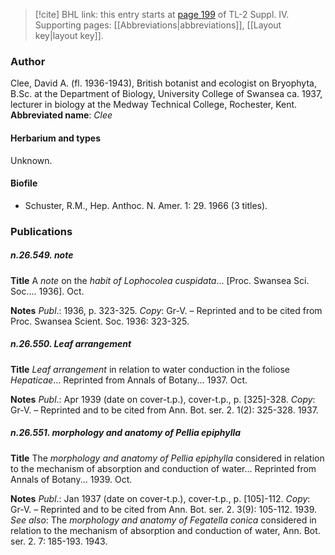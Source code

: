 > [!cite] BHL link: this entry starts at [page 199](https://www.biodiversitylibrary.org/page/33265876) of TL-2 Suppl. IV.
> Supporting pages: [[Abbreviations|abbreviations]], [[Layout key|layout key]].

### Author

Clee, David A. (fl. 1936-1943), British botanist and ecologist on Bryophyta, B.Sc. at the Department of Biology, University College of Swansea ca. 1937, lecturer in biology at the Medway Technical College, Rochester, Kent. 
**Abbreviated name**: *Clee*

#### Herbarium and types

Unknown.

#### Biofile

- Schuster, R.M., Hep. Anthoc. N. Amer. 1: 29. 1966 (3 titles).

### Publications

##### n.26.549. note

**Title**
A *note* on the *habit of Lophocolea cuspidata*... \[Proc. Swansea Sci. Soc.... 1936\]. Oct.

**Notes**
*Publ*.: 1936, p. 323-325. *Copy*: Gr-V. – Reprinted and to be cited from Proc. Swansea Scient. Soc. 1936: 323-325.

##### n.26.550. Leaf arrangement

**Title**
*Leaf arrangement* in relation to water conduction in the foliose *Hepaticae*... Reprinted from Annals of Botany... 1937. Oct.

**Notes**
*Publ*.: Apr 1939 (date on cover-t.p.), cover-t.p., p. \[325\]-328. *Copy*: Gr-V. – Reprinted and to be cited from Ann. Bot. ser. 2. 1(2): 325-328. 1937.

##### n.26.551. morphology and anatomy of Pellia epiphylla

**Title**
The *morphology and anatomy of Pellia epiphylla* considered in relation to the mechanism of absorption and conduction of water... Reprinted from Annals of Botany... 1939. Oct.

**Notes**
*Publ*.: Jan 1937 (date on cover-t.p.), cover-t.p., p. \[105\]-112. *Copy*: Gr-V. – Reprinted and to be cited from Ann. Bot. ser. 2. 3(9): 105-112. 1939.
*See also*: The *morphology and anatomy of Fegatella conica* considered in relation to the mechanism of absorption and conduction of water, Ann. Bot. ser. 2. 7: 185-193. 1943.

